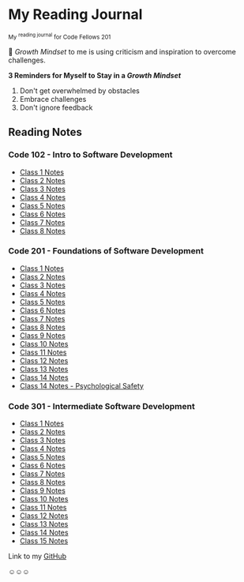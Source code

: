 # My Reading Journal

<sub>My <sup>reading journal</sup> for Code Fellows 201</sub>

🌱 *Growth Mindset* to me is using criticism and inspiration to overcome challenges.

**3 Reminders for Myself to Stay in a *Growth Mindset***

1. Don't get overwhelmed by obstacles
2. Embrace challenges
3. Don't ignore feedback

## Reading Notes

### Code 102 - Intro to Software Development

- [Class 1 Notes](https://hannah-hwang.github.io/reading-notes/read01)
- [Class 2 Notes](https://hannah-hwang.github.io/reading-notes/read02)
- [Class 3 Notes](https://hannah-hwang.github.io/reading-notes/read03)
- [Class 4 Notes](https://hannah-hwang.github.io/reading-notes/read04)
- [Class 5 Notes](https://hannah-hwang.github.io/reading-notes/read05)
- [Class 6 Notes](https://hannah-hwang.github.io/reading-notes/read06)
- [Class 7 Notes](https://hannah-hwang.github.io/reading-notes/read07)
- [Class 8 Notes](https://hannah-hwang.github.io/reading-notes/read08)

### Code 201 - Foundations of Software Development

- [Class 1 Notes](https://hannah-hwang.github.io/reading-notes/class-01)
- [Class 2 Notes](https://hannah-hwang.github.io/reading-notes/class-02)
- [Class 3 Notes](https://hannah-hwang.github.io/reading-notes/class-03)
- [Class 4 Notes](https://hannah-hwang.github.io/reading-notes/class-04)
- [Class 5 Notes](https://hannah-hwang.github.io/reading-notes/class-05)
- [Class 6 Notes](https://hannah-hwang.github.io/reading-notes/class-06)
- [Class 7 Notes](https://hannah-hwang.github.io/reading-notes/class-07)
- [Class 8 Notes](https://hannah-hwang.github.io/reading-notes/class-08)
- [Class 9 Notes](https://hannah-hwang.github.io/reading-notes/class-09)
- [Class 10 Notes](https://hannah-hwang.github.io/reading-notes/class-10)
- [Class 11 Notes](https://hannah-hwang.github.io/reading-notes/class-11)
- [Class 12 Notes](https://hannah-hwang.github.io/reading-notes/class-12)
- [Class 13 Notes](https://hannah-hwang.github.io/reading-notes/class-13)
- [Class 14 Notes](https://hannah-hwang.github.io/reading-notes/class-14)
- [Class 14 Notes - Psychological Safety](https://hannah-hwang.github.io/reading-notes/class-14-psychsafety)

### Code 301 - Intermediate Software Development

- [Class 1 Notes](https://hannah-hwang.github.io/reading-notes/301/reading01)
- [Class 2 Notes](https://hannah-hwang.github.io/reading-notes/301/reading02)
- [Class 3 Notes](https://hannah-hwang.github.io/reading-notes/301/reading03)
- [Class 4 Notes](https://hannah-hwang.github.io/reading-notes/301/reading04)
- [Class 5 Notes](https://hannah-hwang.github.io/reading-notes/301/reading05)
- [Class 6 Notes](https://hannah-hwang.github.io/reading-notes/301/reading06)
- [Class 7 Notes](https://hannah-hwang.github.io/reading-notes/301/reading07)
- [Class 8 Notes](https://hannah-hwang.github.io/reading-notes/301/reading08)
- [Class 9 Notes](https://hannah-hwang.github.io/reading-notes/301/reading09)
- [Class 10 Notes](https://hannah-hwang.github.io/reading-notes/301/reading10)
- [Class 11 Notes](https://hannah-hwang.github.io/reading-notes/301/reading11)
- [Class 12 Notes](https://hannah-hwang.github.io/reading-notes/301/reading12)
- [Class 13 Notes](https://hannah-hwang.github.io/reading-notes/301/reading13)
- [Class 14 Notes](https://hannah-hwang.github.io/reading-notes/301/reading14)
- [Class 15 Notes](https://hannah-hwang.github.io/reading-notes/301/reading15)

Link to my [GitHub](https://github.com/hannah-hwang)

☺︎☺︎☺︎
